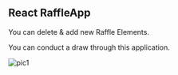 <h2>React RaffleApp</h2>

<p>You can delete & add new Raffle Elements.</p>
<p>You can conduct a draw through this application.</p>

![pic1](https://github.com/seyitbugraerden/Redux-RaffleApp/assets/154025499/59e41a75-d064-4d70-a20f-10f1ed9708c3)
